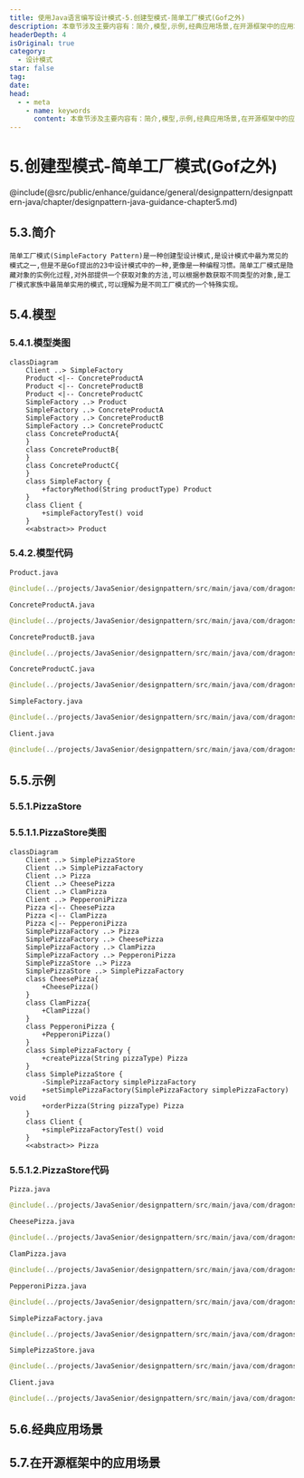 ```yaml
---
title: 使用Java语言编写设计模式-5.创建型模式-简单工厂模式(Gof之外)
description: 本章节涉及主要内容有：简介,模型,示例,经典应用场景,在开源框架中的应用场景,具体每个小节中包含的内容可使通过下面的章节内容大纲进行查看,所有代码均经过严格测试，可直接复制运行即可。
headerDepth: 4
isOriginal: true
category:
  - 设计模式
star: false
tag:
date: 
head:
  - - meta
    - name: keywords
      content: 本章节涉及主要内容有：简介,模型,示例,经典应用场景,在开源框架中的应用场景,具体每个小节中包含的内容可使通过下面的章节内容大纲进行查看,所有代码均经过严格测试，可直接复制运行即可。
---
```


# 5.创建型模式-简单工厂模式(Gof之外)
@include(@src/public/enhance/guidance/general/designpattern/designpattern-java/chapter/designpattern-java-guidance-chapter5.md)
## 5.3.简介
    简单工厂模式(SimpleFactory Pattern)是一种创建型设计模式,是设计模式中最为常见的模式之一,但是不是Gof提出的23中设计模式中的一种,更像是一种编程习惯。简单工厂模式是隐藏对象的实例化过程,对外部提供一个获取对象的方法,可以根据参数获取不同类型的对象,是工厂模式家族中最简单实用的模式,可以理解为是不同工厂模式的一个特殊实现。
## 5.4.模型
### 5.4.1.模型类图
```mermaid
classDiagram
    Client ..> SimpleFactory
    Product <|-- ConcreteProductA
    Product <|-- ConcreteProductB
    Product <|-- ConcreteProductC
    SimpleFactory ..> Product
    SimpleFactory ..> ConcreteProductA
    SimpleFactory ..> ConcreteProductB
    SimpleFactory ..> ConcreteProductC
    class ConcreteProductA{
    }
    class ConcreteProductB{
    }
    class ConcreteProductC{
    }
    class SimpleFactory {
        +factoryMethod(String productType) Product
    }
    class Client {
        +simpleFactoryTest() void
    }
    <<abstract>> Product
```
### 5.4.2.模型代码
    Product.java
```java
@include(../projects/JavaSenior/designpattern/src/main/java/com/dragonsoft/designpattern/create/factory/simplefactory/model/Product.java)
```
    ConcreteProductA.java
```java
@include(../projects/JavaSenior/designpattern/src/main/java/com/dragonsoft/designpattern/create/factory/simplefactory/model/ConcreteProductA.java)
```
    ConcreteProductB.java
```java
@include(../projects/JavaSenior/designpattern/src/main/java/com/dragonsoft/designpattern/create/factory/simplefactory/model/ConcreteProductB.java)
```
    ConcreteProductC.java
```java
@include(../projects/JavaSenior/designpattern/src/main/java/com/dragonsoft/designpattern/create/factory/simplefactory/model/ConcreteProductC.java)
```
    SimpleFactory.java
```java
@include(../projects/JavaSenior/designpattern/src/main/java/com/dragonsoft/designpattern/create/factory/simplefactory/model/SimpleFactory.java)
```
    Client.java
```java
@include(../projects/JavaSenior/designpattern/src/main/java/com/dragonsoft/designpattern/create/factory/simplefactory/model/Client.java)
```
## 5.5.示例
### 5.5.1.PizzaStore
### 5.5.1.1.PizzaStore类图
```mermaid
classDiagram
    Client ..> SimplePizzaStore
    Client ..> SimplePizzaFactory
    Client ..> Pizza
    Client ..> CheesePizza
    Client ..> ClamPizza
    Client ..> PepperoniPizza
    Pizza <|-- CheesePizza
    Pizza <|-- ClamPizza
    Pizza <|-- PepperoniPizza
    SimplePizzaFactory ..> Pizza
    SimplePizzaFactory ..> CheesePizza
    SimplePizzaFactory ..> ClamPizza
    SimplePizzaFactory ..> PepperoniPizza
    SimplePizzaStore ..> Pizza
    SimplePizzaStore ..> SimplePizzaFactory
    class CheesePizza{
        +CheesePizza()
    }
    class ClamPizza{
        +ClamPizza()
    }
    class PepperoniPizza {
        +PepperoniPizza()
    }
    class SimplePizzaFactory {
        +createPizza(String pizzaType) Pizza
    }
    class SimplePizzaStore {
        -SimplePizzaFactory simplePizzaFactory
        +setSimplePizzaFactory(SimplePizzaFactory simplePizzaFactory) void
        +orderPizza(String pizzaType) Pizza
    }
    class Client {
        +simplePizzaFactoryTest() void
    }
    <<abstract>> Pizza
```
### 5.5.1.2.PizzaStore代码
    Pizza.java
```java
@include(../projects/JavaSenior/designpattern/src/main/java/com/dragonsoft/designpattern/create/factory/simplefactory/Pizza.java)
```
    CheesePizza.java
```java
@include(../projects/JavaSenior/designpattern/src/main/java/com/dragonsoft/designpattern/create/factory/simplefactory/CheesePizza.java)
```
    ClamPizza.java
```java
@include(../projects/JavaSenior/designpattern/src/main/java/com/dragonsoft/designpattern/create/factory/simplefactory/ClamPizza.java)
```
    PepperoniPizza.java
```java
@include(../projects/JavaSenior/designpattern/src/main/java/com/dragonsoft/designpattern/create/factory/simplefactory/PepperoniPizza.java)
```
    SimplePizzaFactory.java
```java
@include(../projects/JavaSenior/designpattern/src/main/java/com/dragonsoft/designpattern/create/factory/simplefactory/SimplePizzaFactory.java)
```
    SimplePizzaStore.java
```java
@include(../projects/JavaSenior/designpattern/src/main/java/com/dragonsoft/designpattern/create/factory/simplefactory/SimplePizzaStore.java)
```
    Client.java
```java
@include(../projects/JavaSenior/designpattern/src/main/java/com/dragonsoft/designpattern/create/factory/simplefactory/Client.java)
```
## 5.6.经典应用场景
## 5.7.在开源框架中的应用场景

<ScrollIntoPageView/>
<HideSideBar/>
